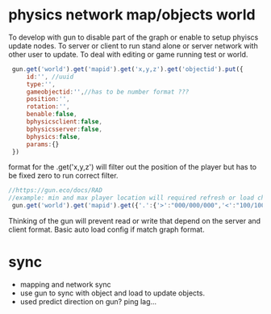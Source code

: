 

# physics network map/objects world
 To develop with gun to disable part of the graph or enable to setup phyiscs update nodes. To server or client to run stand alone or server network with other user to update. To deal with editing or game running test or world.

```javascript
 gun.get('world').get('mapid').get('x,y,z').get('objectid').put({
     id:'', //uuid
     type:'',
     gameobjectid:'',//has to be number format ???
     position:'',
     rotation:'',
     benable:false,
     bphysicsclient:false,
     bphysicsserver:false,
     bphysics:false,
     params:{}
 })
```
format for the .get('x,y,z') will filter out the position of the player but has to be fixed zero to run correct filter.

```javascript
//https://gun.eco/docs/RAD
//example: min and max player location will required refresh or load chucks in zone area.
 gun.get('world').get('mapid').get({'.':{'>':"000/000/000",'<':"100/100/100"}}).
```

Thinking of the gun will prevent read or write that depend on the server and client format. Basic auto load config if match graph format.


# sync

 * mapping and network sync
 * use gun to sync with object and load to update objects.
 * used predict direction on gun? ping lag...
 